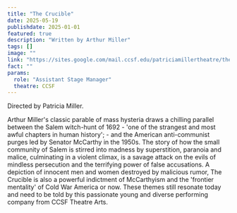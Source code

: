 ```yaml
---
title: "The Crucible"
date: 2025-05-19
publishdate: 2025-01-01
featured: true
description: "Written by Arthur Miller"
tags: []
image: ""
link: "https://sites.google.com/mail.ccsf.edu/patriciamillertheatre/the-crucible-program"
fact: ""
params:
  role: "Assistant Stage Manager"
  theatre: CCSF
---
```


Directed by Patricia Miller.

Arthur Miller's classic parable of mass hysteria draws a chilling parallel between the Salem witch-hunt of 1692 - 'one of the strangest and most awful chapters in human history'; - and the American anti-communist purges led by Senator McCarthy in the 1950s. The story of how the small community of Salem is stirred into madness by superstition, paranoia and malice, culminating in a violent climax, is a savage attack on the evils of mindless persecution and the terrifying power of false accusations.  A depiction of innocent men and women destroyed by malicious rumor, The Crucible is also a powerful indictment of McCarthyism and the 'frontier mentality' of Cold War America or now. These themes still resonate today and need to be told by this passionate young and diverse performing company from CCSF Theatre Arts.
